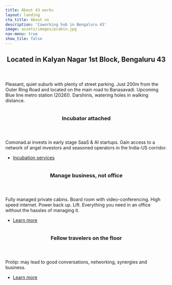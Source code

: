 ```yaml
---
title: About 43 works
layout: landing
cta_title: About us
description: 'Coworking hub in Bengaluru 43'
image: assets/images/pcabin.jpg
nav-menu: true
show_tile: false
---
```


<!-- Main -->
<div id="main">

<!-- One -->
<section id="one">
	<div class="inner">
		<header class="major">
			<h2>Located in Kalyan Nagar 1st Block, Bengaluru 43</h2>
		</header>
		<p>Pleasant, quiet suburb with plenty of street parking. Just 200m from the Outer Ring Road and located on the main road to Banasavadi. Upcoming Blue line metro station (2026)). Darshinis, watering holes in walking distance.</p>
	</div>
</section>

<!-- Two -->
<section id="two" class="spotlights">
	<section>
		<a href="generic.html" class="image">
			<img src="{% link assets/images/pic08.jpg %}" alt="" data-position="center center" />
		</a>
		<div class="content">
			<div class="inner">
				<header class="major">
					<h3>Incubator attached</h3>
				</header>
				<p>Comonad.ai invests in early stage SaaS & AI startups. Gain access to a network of angel investors and seasoned operators in the India-US corridor.</p>
				<ul class="actions">
					<li><a href="https://comonad.ai" class="button">Incubation services</a></li>
				</ul>
			</div>
		</div>
	</section>
	<section>
		<a href="generic.html" class="image">
			<img src="{% link assets/images/pic09.jpg %}" alt="" data-position="top center" />
		</a>
		<div class="content">
			<div class="inner">
				<header class="major">
					<h3>Manage business, not office</h3>
				</header>
				<p>Fully managed private cabins. Board room with video-conferencing. High speed internet. Power back up. Lift. Everything you need in an office without the hassles of managing it.</p>
				<ul class="actions">
					<li><a href="generic.html" class="button">Learn more</a></li>
				</ul>
			</div>
		</div>
	</section>
	<section>
		<a href="generic.html" class="image">
			<img src="{% link assets/images/pic10.jpg %}" alt="" data-position="25% 25%" />
		</a>
		<div class="content">
			<div class="inner">
				<header class="major">
					<h3>Fellow travelers on the floor</h3>
				</header>
				<p>Protip: may lead to good conversations, networking, synergies and business.</p>
				<ul class="actions">
					<li><a href="generic.html" class="button">Learn more</a></li>
				</ul>
			</div>
		</div>
	</section>
</section>

</div>
